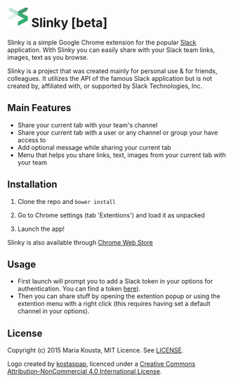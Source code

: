 # ![alt text](https://github.com/mkousta/slinky/blob/master/icons/slnk48.png) Slinky [beta]
Slinky is a simple Google Chrome extension for the popular [Slack](https://slack.com/) application.
With Slinky you can easily share with your Slack team links, images, text as you browse.

Slinky is a project that was created mainly for personal use & for friends, colleagues. It utilizes the API of the famous Slack application but is not created by, affiliated with, or supported by Slack Technologies, Inc.

## Main Features

- Share your current tab with your team's channel
- Share your current tab with a user or any channel or group your have access to
- Add optional message while sharing your current tab
- Menu that helps you share links, text, images from your current tab with your team


## Installation

1. Clone the repo and ```bower install```

2. Go to Chrome settings (tab 'Extentions') and load it as unpacked

3. Launch the app!


Slinky is also available through [Chrome Web Store](https://chrome.google.com/webstore/detail/slinky/cngoheiekmkbfbiagoheckdoedncmpjm?hl=en-US&gl=GR&authuser=2)


## Usage

* First launch will prompt you to add a Slack token in your options for authentication. You can find a token [here](https://api.slack.com/web#authentication)).
* Then you can share stuff by opening the extention popup or using the extention menu with a right click (this requires having set a default channel in your options).


## License

Copyright (c) 2015 Maria Kousta, MIT Licence.
See [LICENSE](https://github.com/mkousta/slinky/blob/master/LICENSE).

Logo created by [kostaspap](https://www.linkedin.com/pub/konstantinos-papadopoulos/68/893/509),
licenced under a [Creative Commons Attribution-NonCommercial 4.0 International License](http://creativecommons.org/licenses/by-nc/4.0/).
